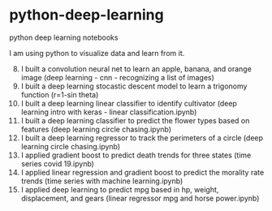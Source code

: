 # python-deep-learning
python deep learning notebooks

I am using python to visualize data and learn from it.

8. I built a convolution neural net to learn an apple, banana, and orange image (deep learning - cnn - recognizing a list of images) 
7. I built a deep learning stocastic descent model to learn a trigonomy function (r=1-sin theta)
6. I built a deep learning linear classifier to identify cultivator (deep learning intro with keras - linear classification.ipynb)
5. I built a deep learning classifier to predict the flower types based on features (deep learning circle chasing.ipynb)
4. I built a deep learning regressor to track the perimeters of a circle (deep learning circle chasing.ipynb)
3. I applied gradient boost to predict death trends for three states (time series covid 19.ipynb)
2. I applied linear regression and gradient boost to predict the morality rate trends (time series with machine learning.ipynb)
1. I applied deep learning to predict mpg based in hp, weight, displacement, and gears (linear regressor mpg and horse power.ipynb)



